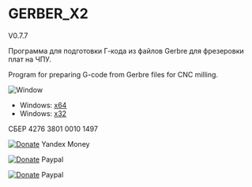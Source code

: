 # GERBER_X2
V0.7.7

Программа для подготовки Г-кода из файлов Gerbre для фрезеровки плат на ЧПУ.

Program for preparing G-code from Gerbre files for CNC milling.

![Window](https://github.com/XRay3D/GERBER_X2/blob/master/gerber_x2/Window.PNG)

* Windows: [x64](https://github.com/XRay3D/GERBER_X2/raw/master/G2G_amd64.zip)
* Windows: [x32](https://github.com/XRay3D/GERBER_X2/raw/master/G2G_x86.zip)

СБЕР 4276 3801 0010 1497

[![Donate](https://money.yandex.ru/b/_/COCce_6hzX2LnGoikuwa12EL0EM.svg)](https://money.yandex.ru/quickpay/shop-widget?account=41001660660552&quickpay=shop&payment-type-choice=on&mobile-payment-type-choice=on&writer=seller&targets=%D0%9F%D0%BE%D0%B6%D0%B5%D1%80%D1%82%D0%B2%D0%BE%D0%B2%D0%B0%D0%BD%D0%B8%D0%B5&default-sum=&button-text=03&successURL=) Yandex Money

[![Donate](https://www.paypalobjects.com/en_US/i/btn/btn_donate_LG.gif)](https://www.paypal.com/cgi-bin/webscr?cmd=_s-xclick&hosted_button_id=7RPR86Q958RPY) Paypal

[![Donate](https://www.paypalobjects.com/ru_RU/RU/i/btn/btn_donate_LG.gif)](https://www.paypal.com/cgi-bin/webscr?cmd=_s-xclick&hosted_button_id=GQMPNYHH3PC68) Paypal

